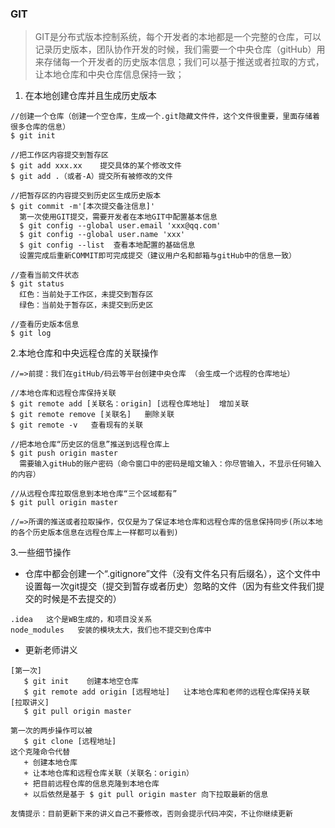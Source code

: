 ### GIT
> GIT是分布式版本控制系统，每个开发者的本地都是一个完整的仓库，可以记录历史版本，团队协作开发的时候，我们需要一个中央仓库（gitHub）用来存储每一个开发者的历史版本信息；我们可以基于推送或者拉取的方式，让本地仓库和中央仓库信息保持一致；

1. 在本地创建仓库并且生成历史版本
```
//创建一个仓库（创建一个空仓库，生成一个.git隐藏文件件，这个文件很重要，里面存储着很多仓库的信息）
$ git init

//把工作区内容提交到暂存区
$ git add xxx.xx    提交具体的某个修改文件
$ git add .（或者-A）提交所有被修改的文件

//把暂存区的内容提交到历史区生成历史版本
$ git commit -m'[本次提交备注信息]'
  第一次使用GIT提交，需要开发者在本地GIT中配置基本信息
  $ git config --global user.email 'xxx@qq.com'
  $ git config --global user.name 'xxx'
  $ git config --list  查看本地配置的基础信息
  设置完成后重新COMMIT即可完成提交（建议用户名和邮箱与gitHub中的信息一致）

//查看当前文件状态
$ git status
  红色：当前处于工作区，未提交到暂存区
  绿色：当前处于暂存区，未提交到历史区

//查看历史版本信息
$ git log
```

2.本地仓库和中央远程仓库的关联操作
```
//=>前提：我们在gitHub/码云等平台创建中央仓库 （会生成一个远程的仓库地址）

//本地仓库和远程仓库保持关联
$ git remote add [关联名：origin] [远程仓库地址]  增加关联
$ git remote remove [关联名]   删除关联
$ git remote -v   查看现有的关联

//把本地仓库“历史区的信息”推送到远程仓库上
$ git push origin master
  需要输入gitHub的账户密码（命令窗口中的密码是暗文输入：你尽管输入，不显示任何输入的内容）

//从远程仓库拉取信息到本地仓库“三个区域都有”
$ git pull origin master

//=>所谓的推送或者拉取操作，仅仅是为了保证本地仓库和远程仓库的信息保持同步(所以本地的各个历史版本信息在远程仓库上一样都可以看到)
```

3.一些细节操作

- 仓库中都会创建一个“.gitignore”文件（没有文件名只有后缀名），这个文件中设置每一次git提交（提交到暂存或者历史）忽略的文件（因为有些文件我们提交的时候是不去提交的）
```
.idea   这个是WB生成的，和项目没关系
node_modules   安装的模块太大，我们也不提交到仓库中
```

- 更新老师讲义
```
[第一次]
   $ git init    创建本地空仓库
   $ git remote add origin [远程地址]   让本地仓库和老师的远程仓库保持关联
[拉取讲义]
   $ git pull origin master

第一次的两步操作可以被
   $ git clone [远程地址]
这个克隆命令代替
   + 创建本地仓库
   + 让本地仓库和远程仓库关联（关联名：origin）
   + 把目前远程仓库的信息克隆到本地仓库
   + 以后依然是基于 $ git pull origin master 向下拉取最新的信息

友情提示：目前更新下来的讲义自己不要修改，否则会提示代码冲突，不让你继续更新
```